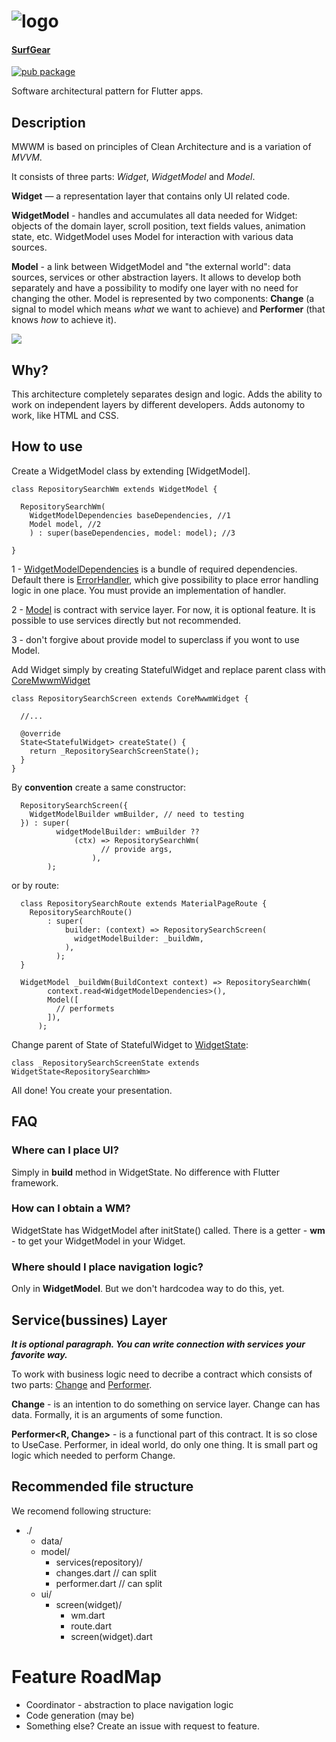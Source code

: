 <!--![logo](logo.gif)-->

# <img src="https://i.ibb.co/N719LCW/logo.png" title="logo" align="middle"/>

#### [SurfGear](https://github.com/surfstudio/SurfGear)
[![pub package](https://img.shields.io/pub/v/mwwm?label=mwwm)](https://pub.dev/packages/mwwm)

Software architectural pattern for Flutter apps.

## Description

MWWM is based on principles of Clean Architecture and is a variation of *MVVM*.

It consists of three parts: *Widget*, *WidgetModel* and *Model*.

**Widget** — a representation layer that contains only UI related code. 

**WidgetModel** - handles and accumulates all data needed for Widget:
objects of the domain layer, scroll position, text fields values, animation state, etc.
WidgetModel uses Model for interaction with various data sources.

**Model** - a link between WidgetModel and "the external world": data sources,
services or other abstraction layers. It allows to develop both separately and have
a possibility to modify one layer with no need for changing the other. Model is
represented by two components: **Change** (a signal to model which means *what* we want
to achieve) and **Performer** (that knows *how* to achieve it).

![](https://github.com/surfstudio/mwwm/blob/dev/doc/images/mwwm.png?raw=true) 

## Why?

This architecture completely separates design and logic. Adds the ability to work on independent layers by different developers. Adds autonomy to work, like HTML and CSS.

##  How to use

Create a WidgetModel class by extending [WidgetModel].

```
class RepositorySearchWm extends WidgetModel {

  RepositorySearchWm(
    WidgetModelDependencies baseDependencies, //1
    Model model, //2
    ) : super(baseDependencies, model: model); //3

}
``` 

1 - [WidgetModelDependencies](./lib/src/dependencies/wm_dependencies.dart) is a bundle of required dependencies. Default there is [ErrorHandler](./lib/src/error/error_handler.dart), which 
give possibility to place error handling logic in one place. You must provide an implementation of handler.

2 - [Model](./lib/src/model/model.dart) is contract with service layer. For now, it is optional feature. It is possible to use services directly but 
not recommended.

3 - don't forgive about provide model to superclass if you wont to use Model.

Add Widget simply by creating StatefulWidget and replace parent class with [CoreMwwmWidget](./lib/src/widget_state.dart)

```
class RepositorySearchScreen extends CoreMwwmWidget {

  //...

  @override
  State<StatefulWidget> createState() {
    return _RepositorySearchScreenState();
  }
}
```

By **convention** create a same constructor:
```
  RepositorySearchScreen({
    WidgetModelBuilder wmBuilder, // need to testing
  }) : super(
          widgetModelBuilder: wmBuilder ??
              (ctx) => RepositorySearchWm(
                    // provide args,
                  ),
        );
```
or by route:
```
  class RepositorySearchRoute extends MaterialPageRoute {
    RepositorySearchRoute()
        : super(
            builder: (context) => RepositorySearchScreen(
              widgetModelBuilder: _buildWm,
            ),
          );
  }

  WidgetModel _buildWm(BuildContext context) => RepositorySearchWm(
        context.read<WidgetModelDependencies>(),
        Model([
          // performets
        ]),
      );
```

Change parent of State of StatefulWidget to [WidgetState](./lib/src/widget_state.dart):
```
class _RepositorySearchScreenState extends WidgetState<RepositorySearchWm>
```

All done! You create your presentation.

## FAQ

### Where can I place UI?

Simply in **build** method in WidgetState. No difference with Flutter framework.

### How can I obtain a WM?

WidgetState has WidgetModel after initState() called.
There is a getter - **wm** - to get your WidgetModel in your Widget.

### Where should I place navigation logic?

Only in **WidgetModel**. But we don't hardcodea way to do this, yet.

## Service(bussines) Layer

***It is optional paragraph. You can write connection with services your favorite way.***

To work with business logic need to decribe a contract which consists of two parts: [Change](./lib/src/model/changes/changes.dart) and [Performer](./lib/src/model/performer/performer.dart).

**Change** - is an intention to do something on service layer. Change can has data. Formally, it is an arguments of some function.

**Performer<R, Change>** - is a functional part of this contract. It is so close to UseCase. Performer, in ideal world, do only one thing. It is small part og logic which needed to perform Change.

## Recommended file structure

We recomend following structure:

- ./
  - data/
  - model/
    - services(repository)/
    - changes.dart  // can split
    - performer.dart // can split
  - ui/
    - screen(widget)/
      - wm.dart
      - route.dart
      - screen(widget).dart   


# Feature RoadMap

- Coordinator - abstraction to place navigation logic
- Code generation (may be)
- Something else? Create an issue with request to feature.
